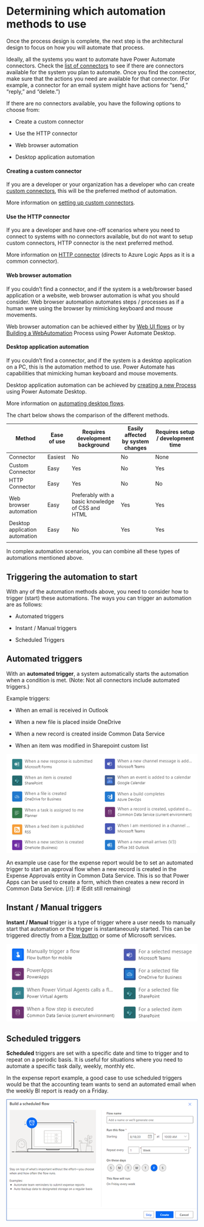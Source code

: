 # Determining which automation methods to use

Once the process design is complete, the next step is the architectural design
to focus on how you will automate that process.

Ideally, all the systems you want to automate have Power Automate connectors.
Check the [list of
connectors](https://docs.microsoft.com/connectors/custom-connectors/) to see if
there are connectors available for the system you plan to automate. Once you
find the connector, make sure that the actions you need are available for that
connector. (For example, a connector for an email system might have actions for
“send,” “reply,” and “delete.”)

If there are no connectors available, you have the following options to choose
from:

-   Create a custom connector

-   Use the HTTP connector

-   Web browser automation

-   Desktop application automation

#### Creating a custom connector 

If you are a developer or your organization has a developer who can create
[custom connectors](https://docs.microsoft.com/connectors/custom-connectors/),
this will be the preferred method of automation.

More information on [setting up custom
connectors](https://docs.microsoft.com/connectors/custom-connectors/define-blank).

#### Use the HTTP connector

If you are a developer and have one-off scenarios where you need to connect to
systems with no connectors available, but do not want to setup custom
connectors, HTTP connector is the next preferred method.

More information on [HTTP
connector](https://docs.microsoft.com/azure/connectors/connectors-native-http#add-an-http-trigger)
(directs to Azure Logic Apps as it is a common connector).

#### Web browser automation

If you couldn’t find a connector, and if the system is a web/browser based
application or a website, web browser automation is what you should consider.
Web browser automation automates steps / processes as if a human were using the
browser by mimicking keyboard and mouse movements.

Web browser automation can be achieved either by [Web UI
flows](https://docs.microsoft.com/power-automate/ui-flows/create-web) or by
[Building a
WebAutomation](https://docs.microsoft.com/power-automate/ui-flows/desktop/actions-reference/webautomation)
Process using Power Automate Desktop.

#### Desktop application automation

If you couldn’t find a connector, and if the system is a desktop application on
a PC, this is the automation method to use. Power Automate has capabilities that
mimicking human keyboard and mouse movements.

Desktop application automation can be achieved by [creating a new
Process](https://docs.microsoft.com/power-automate/ui-flows/desktop/create-flow)
using Power Automate Desktop.

More information on [automating desktop
flows](https://docs.microsoft.com/power-automate/ui-flows/desktop/desktop-automation).

The chart below shows the comparison of the different methods.

| Method                         | Ease of use | Requires development background                   | Easily affected by system changes | Requires setup / development time |
|--------------------------------|-------------|---------------------------------------------------|-----------------------------------|-----------------------------------|
| Connector                      | Easiest     | No                                                | No                                | None                              |
| Custom Connector               | Easy        | Yes                                               | No                                | Yes                               |
| HTTP Connector                 | Easy        | Yes                                               | No                                | No                                |
| Web browser automation         | Easy        | Preferably with a basic knowledge of CSS and HTML | Yes                               | Yes                               |
| Desktop application automation | Easy        | No                                                | Yes                               | Yes                               |
              |

In complex automation scenarios, you can combine all these types of automations
mentioned above.

## Triggering the automation to start

With any of the automation methods above, you need to consider how to trigger
(start) these automations. The ways you can trigger an automation are as
follows:

-   Automated triggers

-   Instant / Manual triggers

-   Scheduled Triggers

## Automated triggers

With an **automated trigger**, a system automatically starts the automation when
a condition is met. (Note: Not all connectors include automated triggers.)

Example triggers:

-   When an email is received in Outlook

-   When a new file is placed inside OneDrive

-   When a new record is created inside Common Data Service

-   When an item was modified in Sharepoint custom list

![Automated triggers](media/automated-triggers.png "Automated triggers")

An example use case for the expense report would be to set an automated trigger
to start an approval flow when a new record is created in the Expense Approvals
entity in Common Data Service. This is so that Power Apps can be used to create
a form, which then creates a new record in Common Data Service.
[//]: # (Edit still remaining)

## Instant / Manual triggers 

**Instant / Manual** trigger is a type of trigger where a user needs to manually
start that automation or the trigger is instantaneously started. This can be
triggered directly from a [Flow button](https://docs.microsoft.com/en-us/power-automate/introduction-to-button-flows)
or some of Microsoft services.

![Instant triggers](media/instant-triggers.png "Instant triggers")

## Scheduled triggers 

**Scheduled** triggers are set with a specific date and time to trigger and to
repeat on a periodic basis. It is useful for situations where you need to
automate a specific task daily, weekly, monthly etc.

In the expense report example, a good case to use scheduled triggers would be
that the accounting team wants to send an automated email when the weekly BI
report is ready on a Friday.

![Scheduled triggers](media/scheduled-triggers.png "Scheduled triggers")
